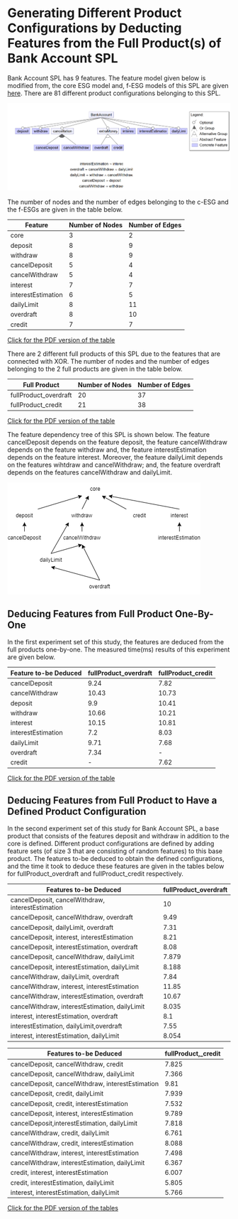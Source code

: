 # Generating Different Product Configurations by Deducting Features from the Full Product(s) of Bank Account SPL

Bank Account SPL has 9 features. The feature model given below is modified from, the core ESG model and, f-ESG models of this SPL are given [here](https://github.com/esg4aspl/SPL-FESG-Examples/blob/master/BankAccountSPL.md). There are 81 different product configurations belonging to this SPL.

![Feature Model](https://github.com/esg4aspl/esg-generation-by-feature-deduction/blob/main/BankAccountSPL/Feature%20Model.PNG)

The number of nodes and the number of edges belonging to the c-ESG and the f-ESGs are given in the table below. 

| Feature            | Number of Nodes | Number of Edges |
| ------------------ | --------------- | --------------- |
| core               | 3               | 2               |
| deposit            | 8               | 9               |
| withdraw           | 8               | 9               |
| cancelDeposit      | 5               | 4               |
| cancelWithdraw     | 5               | 4               |
| interest           | 7               | 7               |
| interestEstimation | 6               | 5               |
| dailyLimit         | 8               | 11              |
| overdraft          | 8               | 10              |
| credit             | 7               | 7               |

[Click for the PDF version of the table](https://github.com/esg4aspl/esg-generation-by-feature-deduction/blob/main/BankAccountSPL/FeatureData.pdf)

There are 2 different full products of this SPL due to the features that are connected with XOR. The number of nodes and the number of edges belonging to the 2 full products are given in the table below. 

| Full Product           | Number of Nodes | Number of Edges |
| ---------------------- | --------------- | --------------- |
| fullProduct\_overdraft | 20              | 37              |
| fullProduct\_credit    | 21              | 38              |

[Click for the PDF version of the table](https://github.com/esg4aspl/esg-generation-by-feature-deduction/blob/main/BankAccountSPL/FullProductData.pdf)

The feature dependency tree of this SPL is shown below. The feature cancelDeposit depends on the feature deposit, the feature cancelWithdraw depends on the feature withdraw and, the feature interestEstimation depends on the feature interest. 
Moreover, the feature dailyLimit depends on the features wihtdraw and cancelWithdraw; and, the feature overdraft depends on the features cancelWithdraw and dailyLimit. 

![FeatureDependencyTree](https://github.com/esg4aspl/esg-generation-by-feature-deduction/blob/main/BankAccountSPL/FeatureDependencyTree.png)

## Deducing Features from Full Product One-By-One
In the first experiment set of this study, the features are deduced from the full products one-by-one. The measured time(ms) results of this experiment are given below.

| Feature to-be Deduced | fullProduct\_overdraft | fullProduct\_credit |
| --------------------- | ---------------------- | ------------------- |
| cancelDeposit         | 9.24                   | 7.82                |
| cancelWithdraw        | 10.43                  | 10.73               |
| deposit               | 9.9                    | 10.41               |
| withdraw              | 10.66                  | 10.21               |
| interest              | 10.15                  | 10.81               |
| interestEstimation    | 7.2                    | 8.03                |
| dailyLimit            | 9.71                   | 7.68                |
| overdraft             | 7.34                   | \-                  |
| credit                | \-                     | 7.62                |

[Click for the PDF version of the table](https://github.com/esg4aspl/esg-generation-by-feature-deduction/blob/main/BankAccountSPL/OneFeatureDeduction.pdf)

## Deducing Features from Full Product to Have a Defined Product Configuration

In the second experiment set of this study for Bank Account SPL, a base product that consists of the features deposit and withdraw in addition to the core is defined. Different product configurations are defined by adding feature sets (of size 3 that are consisting of random features) to this base product. The features to-be deduced to obtain the defined configurations, and the time it took to deduce these features are given in the tables below for fullProduct_overdraft and fullProduct_credit respectively. 

| Features to-be Deduced                            | fullProduct\_overdraft |
| ------------------------------------------------- | ---------------------- |
| cancelDeposit, cancelWithdraw, interestEstimation | 10                     |
| cancelDeposit, cancelWithdraw, overdraft          | 9.49                   |
| cancelDeposit, dailyLimit, overdraft              | 7.31                   |
| cancelDeposit, interest, interestEstimation       | 8.21                   |
| cancelDeposit, interestEstimation, overdraft      | 8.08                   |
| cancelDeposit, cancelWithdraw, dailyLimit         | 7.879                  |
| cancelDeposit, interestEstimation, dailyLimit     | 8.188                  |
| cancelWithdraw, dailyLimit, overdraft             | 7.84                   |
| cancelWithdraw, interest, interestEstimation      | 11.85                  |
| cancelWithdraw, interestEstimation, overdraft     | 10.67                  |
| cancelWithdraw, interestEstimation, dailyLimit    | 8.035                  |
| interest, interestEstimation, overdraft           | 8.1                    |
| interestEstimation, dailyLimit,overdraft          | 7.55                   |
| interest, interestEstimation, dailyLimit          | 8.054                  |

| Features to-be Deduced                            | fullProduct,\_credit |
| ------------------------------------------------- | -------------------- |
| cancelDeposit, cancelWithdraw, credit             | 7.825                |
| cancelDeposit, cancelWithdraw, dailyLimit         | 7.366                |
| cancelDeposit, cancelWithdraw, interestEstimation | 9.81                 |
| cancelDeposit, credit, dailyLimit                 | 7.939                |
| cancelDeposit, credit, interestEstimation         | 7.532                |
| cancelDeposit, interest, interestEstimation       | 9.789                |
| cancelDeposit,interestEstimation, dailyLimit      | 7.818                |
| cancelWithdraw, credit, dailyLimit                | 6.761                |
| cancelWithdraw, credit, interestEstimation        | 8.088                |
| cancelWithdraw, interest, interestEstimation      | 7.498                |
| cancelWithdraw, interestEstimation, dailyLimit    | 6.367                |
| credit, interest, interestEstimation              | 6.007                |
| credit, interestEstimation, dailyLimit            | 5.805                |
| interest, interestEstimation, dailyLimit          | 5.766                |

[Click for the PDF version of the tables](https://github.com/esg4aspl/esg-generation-by-feature-deduction/blob/main/BankAccountSPL/FeatureSetDeduction.pdf)
